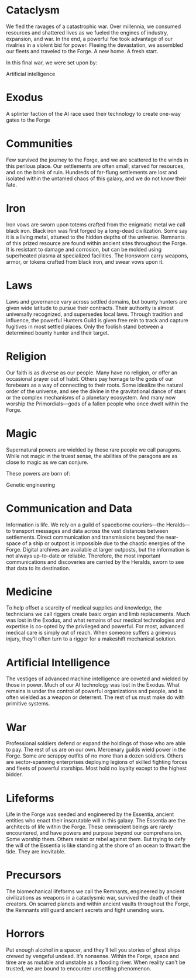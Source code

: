 # Cataclysm
We fled the ravages of a catastrophic war. Over millennia, we consumed resources and shattered lives as we fueled the engines of industry, expansion, and war. In the end, a powerful foe took advantage of our rivalries in a violent bid for power. Fleeing the devastation, we assembled our fleets and traveled to the Forge. A new home. A fresh start.

In this final war, we were set upon by:

Artificial intelligence

# Exodus
A splinter faction of the AI race used their technology to create one-way gates to the Forge

# Communities
Few survived the journey to the Forge, and we are scattered to the winds in this perilous place. Our settlements are often small, starved for resources, and on the brink of ruin. Hundreds of far-flung settlements are lost and isolated within the untamed chaos of this galaxy, and we do not know their fate.

# Iron
Iron vows are sworn upon totems crafted from the enigmatic metal we call black iron. Black iron was first forged by a long-dead civilization. Some say it is a living metal, attuned to the hidden depths of the universe. Remnants of this prized resource are found within ancient sites throughout the Forge. It is resistant to damage and corrosion, but can be molded using superheated plasma at specialized facilities. The Ironsworn carry weapons, armor, or tokens crafted from black iron, and swear vows upon it.

# Laws
Laws and governance vary across settled domains, but bounty hunters are given wide latitude to pursue their contracts. Their authority is almost universally recognized, and supersedes local laws. Through tradition and influence, the powerful Hunters Guild is given free rein to track and capture fugitives in most settled places. Only the foolish stand between a determined bounty hunter and their target.

# Religion
Our faith is as diverse as our people. Many have no religion, or offer an occasional prayer out of habit. Others pay homage to the gods of our forebears as a way of connecting to their roots. Some idealize the natural order of the universe, and see the divine in the gravitational dance of stars or the complex mechanisms of a planetary ecosystem. And many now worship the Primordials—gods of a fallen people who once dwelt within the Forge.

# Magic
Supernatural powers are wielded by those rare people we call paragons. While not magic in the truest sense, the abilities of the paragons are as close to magic as we can conjure.

These powers are born of:

Genetic engineering

# Communication and Data
Information is life. We rely on a guild of spaceborne couriers—the Heralds—to transport messages and data across the vast distances between settlements. Direct communication and transmissions beyond the near-space of a ship or outpost is impossible due to the chaotic energies of the Forge. Digital archives are available at larger outposts, but the information is not always up-to-date or reliable. Therefore, the most important communications and discoveries are carried by the Heralds, sworn to see that data to its destination.

# Medicine
To help offset a scarcity of medical supplies and knowledge, the technicians we call riggers create basic organ and limb replacements. Much was lost in the Exodus, and what remains of our medical technologies and expertise is co-opted by the privileged and powerful. For most, advanced medical care is simply out of reach. When someone suffers a grievous injury, they'll often turn to a rigger for a makeshift mechanical solution.

# Artificial Intelligence
The vestiges of advanced machine intelligence are coveted and wielded by those in power. Much of our AI technology was lost in the Exodus. What remains is under the control of powerful organizations and people, and is often wielded as a weapon or deterrent. The rest of us must make do with primitive systems.

# War
Professional soldiers defend or expand the holdings of those who are able to pay. The rest of us are on our own. Mercenary guilds wield power in the Forge. Some are scrappy outfits of no more than a dozen soldiers. Others are sector-spanning enterprises deploying legions of skilled fighting forces and fleets of powerful starships. Most hold no loyalty except to the highest bidder.

# Lifeforms
Life in the Forge was seeded and engineered by the Essentia, ancient entities who enact their inscrutable will in this galaxy. The Essentia are the architects of life within the Forge. These omniscient beings are rarely encountered, and have powers and purpose beyond our comprehension. Some worship them. Others resist or rebel against them. But trying to defy the will of the Essentia is like standing at the shore of an ocean to thwart the tide. They are inevitable.

# Precursors
The biomechanical lifeforms we call the Remnants, engineered by ancient civilizations as weapons in a cataclysmic war, survived the death of their creators. On scarred planets and within ancient vaults throughout the Forge, the Remnants still guard ancient secrets and fight unending wars.

# Horrors
Put enough alcohol in a spacer, and they’ll tell you stories of ghost ships crewed by vengeful undead. It’s nonsense. Within the Forge, space and time are as mutable and unstable as a flooding river. When reality can't be trusted, we are bound to encounter unsettling phenomenon.